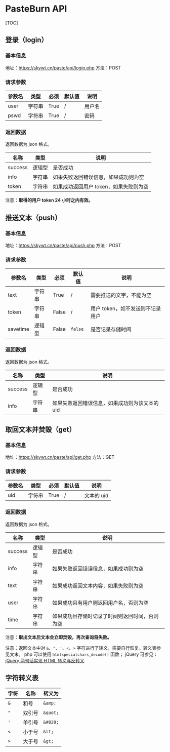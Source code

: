 # PasteBurn API

[TOC]

## 登录（login）

### 基本信息

地址：https://skywt.cn/paste/api/login.php
方法：POST

### 请求参数

|参数名|类型|必须|默认值|说明|
|------|----|----|------|----|
|user|字符串|True|/|用户名|
|pswd|字符串|True|/|密码|

### 返回数据

返回数据为 json 格式。

|名称|类型|说明|
|----|----|----|
|success|逻辑型|是否成功|
|info|字符串|如果失败返回错误信息，如果成功则为空|
|token|字符串|如果成功返回用户 token，如果失败则为空|

注意：**取得的用户 token 24 小时之内有效。**

## 推送文本（push）

### 基本信息

地址：https://skywt.cn/paste/api/push.php
方法：POST

### 请求参数

|参数名|类型|必须|默认值|说明|
|------|----|----|------|----|
|text|字符串|True|/|需要推送的文字，不能为空|
|token|字符串|False|/|用户 token，如不发送则不记录用户|
|savetime|逻辑型|False|`false`|是否记录存储时间|

### 返回数据

返回数据为 json 格式。

|名称|类型|说明|
|----|----|----|
|success|逻辑型|是否成功|
|info|字符串|如果失败返回错误信息，如果成功则为该文本的 uid|

## 取回文本并焚毁（get）

### 基本信息

地址：https://skywt.cn/paste/api/get.php
方法：GET

### 请求参数

|参数名|类型|必须|默认值|说明|
|------|----|----|------|----|
|uid|字符串|True|/|文本的 uid|

### 返回数据

返回数据为 json 格式。

|名称|类型|说明|
|----|----|----|
|success|逻辑型|是否成功|
|info|字符串|如果失败返回错误信息，如果成功则为空|
|text|字符串|如果成功返回文本内容，如果失败则为空|
|user|字符串|如果成功且有用户则返回用户名，否则为空|
|time|字符串|如果成功且存储时记录了时间则返回时间，否则为空|

注意：**取出文本后文本会立即焚毁，再次查询将失败。**

注意：返回文本中对 `&`、`"`、`'`、`<`、`>` 字符进行了转义，需要自行恢复。转义表参见文末。
php 可以使用 `htmlspecialchars_decode()` 函数；
jQuery 可参见：[jQuery 两句话实现 HTML 转义与反转义](https://www.cnblogs.com/woostundy/p/4138173.html)

## 字符转义表

|字符|名称|转义为|
|----|----|------|
|`&`|和号|`&amp;`|
|`"`|双引号|`&quot;`|
|`'`|单引号|`&#039;`|
|`<`|小于号|`&lt;`|
|`>`|大于号|`&gt;`|